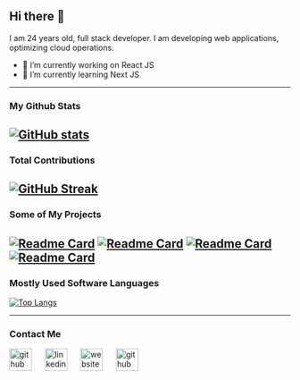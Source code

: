 ## Hi there 👋


I am 24 years old, full stack developer. I am developing web applications, optimizing cloud operations. 


- 🔭 I’m currently working on React JS
- 🌱 I’m currently learning Next JS
-------------------
### My Github Stats
[![GitHub stats](https://github-readme-stats.vercel.app/api?username=erhanyaylali1&show_icons=true&theme=tokyonight&count_private=true)](https://github.com/erhanyaylali1)
-------------------
### Total Contributions
[![GitHub Streak](http://github-readme-streak-stats.herokuapp.com?user=erhanyaylali1&date_format=M%20j%5B%2C%20Y%5D)](https://git.io/streak-stats) 
-------------------
### Some of My Projects
[![Readme Card](https://github-readme-stats.vercel.app/api/pin/?username=erhanyaylali1&repo=Socialony-SocialMedia)](https://github.com/erhanyaylali1/Socialony-SocialMedia)
[![Readme Card](https://github-readme-stats.vercel.app/api/pin/?username=erhanyaylali1&repo=wallet-client)](https://github.com/erhanyaylali1/wallet-client)
[![Readme Card](https://github-readme-stats.vercel.app/api/pin/?username=erhanyaylali1&repo=Restaurant-Review-Client)](https://github.com/erhanyaylali1/Restaurant-Review-Client)
[![Readme Card](https://github-readme-stats.vercel.app/api/pin/?username=erhanyaylali1&repo=uniHub-Client)](https://github.com/erhanyaylali1/uniHub-Client)
-------------------
### Mostly Used Software Languages
[![Top Langs](https://github-readme-stats.vercel.app/api/top-langs/?username=erhanyaylali1)](https://github.com/erhanyaylali1)

-------------------

### Contact Me

[<img src='https://cdn.jsdelivr.net/npm/simple-icons@3.0.1/icons/github.svg' alt='github' height='40'>](https://github.com/erhanyaylali1)&nbsp;&nbsp;&nbsp;&nbsp;&nbsp;&nbsp;[<img src='https://cdn.jsdelivr.net/npm/simple-icons@3.0.1/icons/linkedin.svg' alt='linkedin' height='40'>](https://www.linkedin.com/in/erhanyaylali/)&nbsp;&nbsp;&nbsp;&nbsp;&nbsp;&nbsp;[<img src='https://cdn-icons-png.flaticon.com/512/1006/1006771.png' alt='website' height='40'>](https://yaylali.net/)&nbsp;&nbsp;&nbsp;&nbsp;&nbsp;&nbsp;[<img src='https://cdn.jsdelivr.net/npm/simple-icons@3.0.1/icons/gmail.svg' alt='github' height='40'>](herhanyaylali9@gmail.com)



<!--
**erhanyaylali1/erhanyaylali1** is a ✨ _special_ ✨ repository because its `README.md` (this file) appears on your GitHub profile.

Here are some ideas to get you started:

- 🔭 I’m currently working on ...
- 🌱 I’m currently learning ...
- 👯 I’m looking to collaborate on ...
- 🤔 I’m looking for help with ...
- 💬 Ask me about ...
- 📫 How to reach me: ...
- 😄 Pronouns: ...
- ⚡ Fun fact: ...
-->

